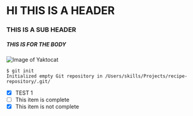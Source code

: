 # HI THIS IS A HEADER
### THIS IS A SUB HEADER
##### THIS IS FOR THE BODY

![Image of Yaktocat](https://octodex.github.com/images/yaktocat.png)
```
$ git init
Initialized empty Git repository in /Users/skills/Projects/recipe-repository/.git/
```
- [x] TEST 1
- [ ] This item is complete
- [x] This item is not complete
